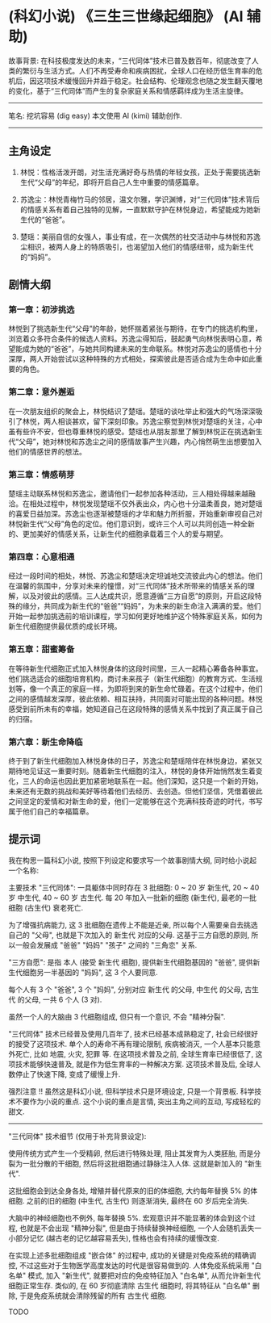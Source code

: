 # (科幻小说) 《三生三世缘起细胞》 (AI 辅助)

故事背景: 在科技极度发达的未来，“三代同体”技术已普及数百年，彻底改变了人类的繁衍与生活方式。人们不再受寿命和疾病困扰，全球人口在经历低生育率的危机后，因这项技术缓慢回升并趋于稳定。社会结构、伦理观念也随之发生翻天覆地的变化，基于“三代同体”而产生的复杂家庭关系和情感羁绊成为生活主旋律。

----

笔名: 挖坑容易 (dig easy)
本文使用 AI (kimi) 辅助创作.

----

## 主角设定

1. 林悦：性格活泼开朗，对生活充满好奇与热情的年轻女孩，正处于需要挑选新生代“父母”的年纪，即将开启自己人生中重要的情感篇章。

2. 苏逸尘：林悦青梅竹马的邻居，温文尔雅，学识渊博，对“三代同体”技术背后的情感关系有着自己独特的见解，一直默默守护在林悦身边，希望能成为她新生代的“爸爸”。

3. 楚瑶：美丽自信的女强人，事业有成，在一次偶然的社交活动中与林悦和苏逸尘相识，被两人身上的特质吸引，也渴望加入他们的情感纽带，成为新生代的“妈妈”。

## 剧情大纲

### 第一章：初涉挑选

林悦到了挑选新生代“父母”的年龄，她怀揣着紧张与期待，在专门的挑选机构里，浏览着众多符合条件的候选人资料。苏逸尘得知后，鼓起勇气向林悦表明心意，希望能成为她的“爸爸”，与她共同构建未来的生命联系。林悦对苏逸尘的感情也十分深厚，两人开始尝试以这种特殊的方式相处，探索彼此是否适合成为生命中如此重要的角色。

### 第二章：意外邂逅

在一次朋友组织的聚会上，林悦结识了楚瑶。楚瑶的谈吐举止和强大的气场深深吸引了林悦，两人相谈甚欢，留下深刻印象。苏逸尘察觉到林悦对楚瑶的关注，心中虽有些许不安，但也尊重林悦的感受。楚瑶也从朋友那里了解到林悦正在挑选新生代“父母”，她对林悦和苏逸尘之间的感情故事产生兴趣，内心悄然萌生出想要加入他们的情感世界的想法。

### 第三章：情感萌芽

楚瑶主动联系林悦和苏逸尘，邀请他们一起参加各种活动，三人相处得越来越融洽。在相处过程中，林悦发现楚瑶不仅外表出众，内心也十分温柔善良，她对楚瑶的喜爱日益加深。苏逸尘也逐渐被楚瑶的才华和魅力所折服，开始重新审视自己对林悦新生代“父母”角色的定位。他们意识到，或许三个人可以共同创造一种全新的、更加美好的情感关系，让新生代的细胞承载着三个人的爱与期望。

### 第四章：心意相通

经过一段时间的相处，林悦、苏逸尘和楚瑶决定坦诚地交流彼此内心的想法。他们在温馨的氛围中，分享对未来的憧憬，对“三代同体”技术所带来的情感关系的理解，以及对彼此的感情。三人达成共识，愿意遵循“三方自愿”的原则，开启这段特殊的缘分，共同成为新生代的“爸爸”“妈妈”，为未来的新生命注入满满的爱。他们开始一起参加挑选前的培训课程，学习如何更好地维护这个特殊家庭关系，如何为新生代细胞提供最优质的成长环境。

### 第五章：甜蜜筹备

在等待新生代细胞正式加入林悦身体的这段时间里，三人一起精心筹备各种事宜。他们挑选适合的细胞培育机构，商讨未来孩子（新生代细胞）的教育方式、生活规划等，像一个真正的家庭一样，为即将到来的新生命忙碌着。在这个过程中，他们之间的感情越发深厚，彼此依赖、相互扶持，共同面对可能出现的各种问题。林悦感受到前所未有的幸福，她知道自己在这段特殊的感情关系中找到了真正属于自己的归宿。

### 第六章：新生命降临

终于到了新生代细胞加入林悦身体的日子，苏逸尘和楚瑶陪伴在林悦身边，紧张又期待地见证这一重要时刻。随着新生代细胞的注入，林悦的身体开始悄然发生着变化，三人的命运也因此更加紧密地联系在一起。他们深知，这只是一个新的开始，未来还有无数的挑战和美好等待着他们去经历、去创造。但他们坚信，凭借着彼此之间坚定的爱情和对新生命的爱，他们一定能够在这个充满科技奇迹的时代，书写属于他们自己的幸福篇章。

## 提示词

我在构思一篇科幻小说, 按照下列设定和要求写一个故事剧情大纲, 同时给小说起一个名称:

主要技术 "三代同体": 一具躯体中同时存在 3 批细胞: 0 ~ 20 岁 新生代, 20 ~ 40 岁 中生代, 40 ~ 60 岁 古生代. 每 20 年加入一批新的细胞 (新生代), 最老的一批细胞 (古生代) 衰老死亡.

为了增强抗病能力, 这 3 批细胞在遗传上不能是近亲, 所以每个人需要亲自去挑选自己的 "父母", 也就是下次加入的 新生代 对应的父母. 这基于三方自愿的原则, 所以一般会发展成 "爸爸" "妈妈" "孩子" 之间的 "三角恋" 关系.

"三方自愿": 是指 本人 (接受 新生代 细胞), 提供新生代细胞基因的 "爸爸", 提供新生代细胞另一半基因的 "妈妈", 这 3 个人要同意.

每个人有 3 个 "爸爸", 3 个 "妈妈", 分别对应 新生代 的父母, 中生代 的父母, 古生代 的父母, 一共 6 个人 (3 对).

虽然一个人的大脑由 3 代细胞组成, 但只有一个意识, 不会 "精神分裂".

"三代同体" 技术已经普及使用几百年了, 技术已经基本成熟稳定了, 社会已经很好的接受了这项技术. 单个人的寿命不再有理论限制, 疾病被消灭, 一个人基本只能意外死亡, 比如 地震, 火灾, 犯罪 等. 在这项技术普及之前, 全球生育率已经很低了, 这项技术能够快速普及, 就是作为低生育率的一种解决方案. 这项技术普及后, 全球人数停止了快速下降, 变成了缓慢上升.

强烈注意 !! 虽然这是科幻小说, 但科学技术只是环境设定, 只是一个背景板. 科学技术不要作为小说的重点. 这个小说的重点是言情, 突出主角之间的互动, 写成轻松的甜文.

----

"三代同体" 技术细节 (仅用于补充背景设定):

使用传统方式产生一个受精卵, 然后进行特殊处理, 阻止其发育为人类胚胎, 而是分裂为一批分散的干细胞, 然后将这批细胞通过静脉注入人体. 这就是新加入的 "新生代".

这批细胞会到达全身各处, 增殖并替代原来的旧的体细胞, 大约每年替换 5% 的体细胞. 之前的旧的细胞 (中生代, 古生代) 则逐渐消失, 最终在 60 岁后完全消失.

大脑中的神经细胞也不例外, 每年替换 5%. 宏观意识并不能显著的体会到这个过程, 也就是不会出现 "精神分裂", 但是由于持续替换神经细胞, 一个人会随机丢失一小部分记忆 (越古老的记忆越容易丢失), 性格也会有持续的缓慢改变.

在实现上述多批细胞组成 "嵌合体" 的过程中, 成功的关键是对免疫系统的精确调控, 不过这些对于生物医学高度发达的时代是很容易做到的. 人体免疫系统采用 "白名单" 模式, 加入 "新生代", 就要把对应的免疫特征加入 "白名单", 从而允许新生代细胞正常生存. 类似的, 在 60 岁彻底清除 古生代 细胞时, 将其特征从 "白名单" 删除, 于是免疫系统就会清除残留的所有 古生代 细胞.

TODO

